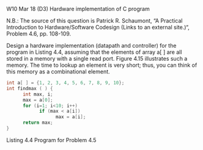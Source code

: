 W10 Mar 18 (D3) Hardware implementation of C program

N.B.: The source of this question is Patrick R. Schaumont, “A Practical Introduction to Hardware/Software Codesign (Links to an external site.)“, Problem 4.6, pp. 108-109.

 
Design a hardware implementation (datapath and controller) for the program in Listing 4.4, assuming that the elements of array a[ ] are all stored in a memory with a single read port. Figure 4.15 illustrates such a memory. The time to lookup an element is very short; thus, you can think of this memory as a combinational element.

```C
int a[ ] = {1, 2, 3, 4, 5, 6, 7, 8, 9, 10};
int findmax ( ) {
      int max, i;
      max = a[0];
      for (i=1; i<10; i++)
            if (max < a[i])
                  max = a[i];
      return max;
}
```

Listing 4.4 Program for Problem 4.5